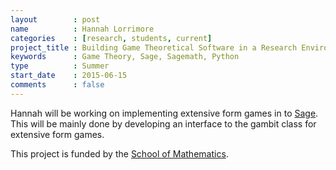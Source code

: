 ```yaml
---
layout        : post
name          : Hannah Lorrimore
categories    : [research, students, current]
project_title : Building Game Theoretical Software in a Research Environment
keywords      : Game Theory, Sage, Sagemath, Python
type          : Summer
start_date    : 2015-06-15
comments      : false
---
```


Hannah will be working on implementing extensive form games in to [Sage](http://sagemath.org/).
This will be mainly done by developing an interface to the gambit class for extensive form games.

This project is funded by the [School of
Mathematics](http://www.cardiff.ac.uk/maths/).

